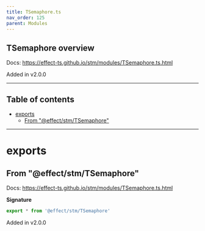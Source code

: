 ```yaml
---
title: TSemaphore.ts
nav_order: 125
parent: Modules
---
```


## TSemaphore overview

Docs: https://effect-ts.github.io/stm/modules/TSemaphore.ts.html

Added in v2.0.0

---

<h2 class="text-delta">Table of contents</h2>

- [exports](#exports)
  - [From "@effect/stm/TSemaphore"](#from-effectstmtsemaphore)

---

# exports

## From "@effect/stm/TSemaphore"

Docs: https://effect-ts.github.io/stm/modules/TSemaphore.ts.html

**Signature**

```ts
export * from '@effect/stm/TSemaphore'
```

Added in v2.0.0
